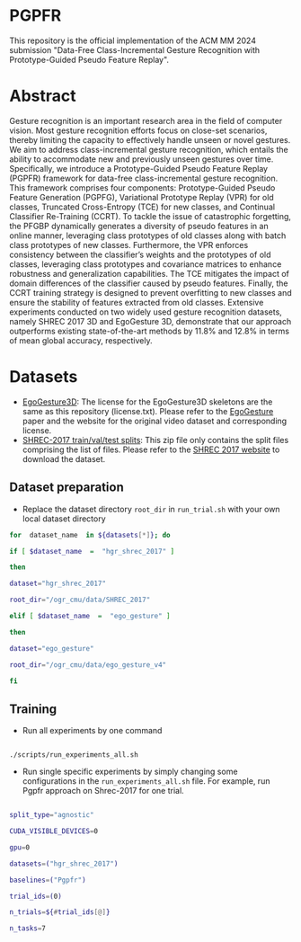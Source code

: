 # PGPFR
This repository is the official implementation of the ACM MM 2024 submission "Data-Free Class-Incremental Gesture Recognition with Prototype-Guided Pseudo Feature Replay".

# Abstract
Gesture recognition is an important research area in the field of computer vision. Most gesture recognition efforts focus on close-set scenarios, thereby limiting the capacity to effectively handle unseen or novel gestures. We aim to address class-incremental gesture recognition, which entails the ability to accommodate new and previously unseen gestures over time. Specifically, we introduce a Prototype-Guided Pseudo Feature Replay (PGPFR) framework for data-free class-incremental gesture recognition. This framework comprises four components: Prototype-Guided Pseudo Feature Generation (PGPFG), Variational Prototype Replay (VPR) for old classes, Truncated Cross-Entropy (TCE) for new classes, and Continual Classifier Re-Training (CCRT). To tackle the issue of catastrophic forgetting, the PFGBP dynamically generates a diversity of pseudo features in an online manner, leveraging class prototypes of old classes along with batch class prototypes of new classes. Furthermore, the VPR enforces consistency between the classifier’s weights and the prototypes of old classes, leveraging class prototypes and covariance matrices to enhance robustness and generalization capabilities. The TCE mitigates the impact of domain differences of the classifier caused by pseudo features. Finally, the CCRT training strategy is designed to prevent overfitting to new classes and ensure the stability of features extracted from old classes. Extensive experiments conducted on two widely used gesture recognition datasets, namely SHREC 2017 3D and EgoGesture 3D, demonstrate that our approach outperforms existing state-of-the-art methods by 11.8% and 12.8% in terms of mean global accuracy, respectively.



# Datasets

* [EgoGesture3D](https://drive.google.com/file/d/1pHE0Q9MtVS5BLaV2CBN1rLP_Ed7nvfac/view?usp=drive_link): The license for the EgoGesture3D skeletons are the same as this repository (license.txt). Please refer to the [EgoGesture](https://ieeexplore.ieee.org/document/8299578) paper and the website for the original video dataset and corresponding license.
* [SHREC-2017 train/val/test splits](https://drive.google.com/file/d/1o5T1b_jUG-czGp-xsGOFaVgzEJNEMnmh/view?usp=drive_link): This zip file only contains the split files comprising the list of files. Please refer to the [SHREC 2017 website](http://www-rech.telecom-lille.fr/shrec2017-hand/) to download the dataset.
  
## Dataset preparation

- Replace the dataset directory `root_dir` in `run_trial.sh` with your own local dataset directory
```bash
for  dataset_name  in ${datasets[*]}; do

if [ $dataset_name  =  "hgr_shrec_2017" ]

then

dataset="hgr_shrec_2017"

root_dir="/ogr_cmu/data/SHREC_2017"

elif [ $dataset_name  =  "ego_gesture" ]

then

dataset="ego_gesture"

root_dir="/ogr_cmu/data/ego_gesture_v4"

fi
```  

## Training

- Run all experiments by one command

```

./scripts/run_experiments_all.sh

```

- Run single specific experiments by simply changing some configurations in the `run_experiments_all.sh` file. For example, run Pgpfr approach on Shrec-2017 for one trial.

```bash

split_type="agnostic"

CUDA_VISIBLE_DEVICES=0

gpu=0

datasets=("hgr_shrec_2017")

baselines=("Pgpfr")

trial_ids=(0)

n_trials=${#trial_ids[@]}

n_tasks=7

```
